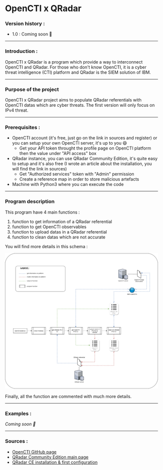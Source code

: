 # OpenCTI x QRadar

### Version history :

+ 1.0 : Coming soon :calendar:

---

### Introduction :

OpenCTI x QRadar is a program which provide a way to interconnect OpenCTI and QRadar.
For those who don't know OpenCTI, it is a cyber threat intelligence (CTI) platform and QRadar is the SIEM solution of IBM.

---

### Purpose of the project

OpenCTI x QRadar project aims to populate QRadar referentials with OpenCTI datas which are cyber threats. The first version will only focus on IPv4 threat.

---

### Prerequisites :

+ OpenCTI account (it's free, just go on the link in sources and register) or you can setup your own OpenCTI server, it's up to you :smile:
  + Get your API token throught the profile page on OpenCTI platform then the value under "API access" box
+ QRadar instance, you can use QRadar Community Edition, it's quite easy to setup and it's also free (I wrote an article about the installation, you will find the link in sources)
  + Get "Authorized services" token with "Admin" permission
  + Create a reference map in order to store malicious artefacts
+ Machine with Python3 where you can execute the code

---

### Program description

This program have 4 main functions :

1. function to get information of a QRadar referential
2. function to get OpenCTI observables
3. function to upload datas in a QRadar referential
4. function to clean datas which are not accurate

You will find more details in this schema :

![openctixqradar_functions](https://github.com/staze0/openctiXqradar/blob/819ca49e6cf84d4556c5f2dff1384b38d895c8c6/openctixqradar_functions.png)

Finally, all the function are commented with much more details.

---

### Examples :

*Coming soon :calendar:*

---

### Sources :

+ [OpenCTI GitHub page](https://github.com/OpenCTI-Platform/opencti)
+ [QRadar Community Edition main page](https://www.ibm.com/community/qradar/ce/)
+ [QRadar CE installation & first configuration](https://staze.fr/comment-surveiller-vos-equipements-partie-1/)
